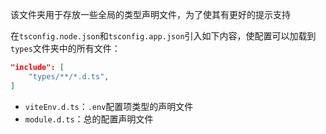 该文件夹用于存放一些全局的类型声明文件，为了使其有更好的提示支持

在`tsconfig.node.json`和`tsconfig.app.json`引入如下内容，使配置可以加载到`types`文件夹中的所有文件：

```json
"include": [
    "types/**/*.d.ts",
]
```

- `viteEnv.d.ts`：`.env`配置项类型的声明文件
- `module.d.ts`：总的配置声明文件

